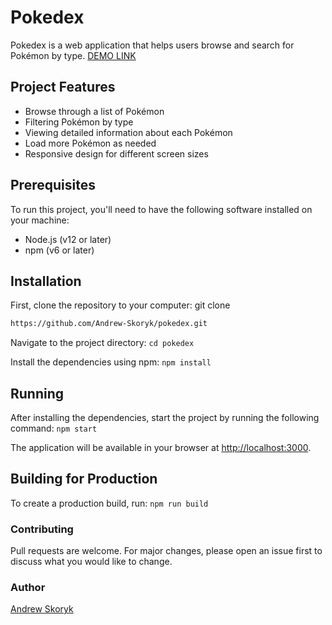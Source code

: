 # Pokedex

Pokedex is a web application that helps users browse and search for Pokémon by type.
[DEMO LINK](https://Andrew-Skoryk.github.io/pokedex)

## Project Features

- Browse through a list of Pokémon
- Filtering Pokémon by type
- Viewing detailed information about each Pokémon
- Load more Pokémon as needed
- Responsive design for different screen sizes

## Prerequisites

To run this project, you'll need to have the following software installed on your machine:

- Node.js (v12 or later)
- npm (v6 or later)

## Installation

First, clone the repository to your computer:
git clone
```bash
https://github.com/Andrew-Skoryk/pokedex.git
```

Navigate to the project directory:
`cd pokedex`

Install the dependencies using npm:
`npm install`

## Running

After installing the dependencies, start the project by running the following command:
`npm start`

The application will be available in your browser at [http://localhost:3000](http://localhost:3000).

## Building for Production

To create a production build, run:
`npm run build`

### Contributing

Pull requests are welcome. For major changes, please open an issue first to discuss what you would like to change.

### Author

[Andrew Skoryk](https://github.com/Andrew-Skoryk)
